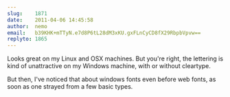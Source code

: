 ```yaml
---
slug:    1871
date:    2011-04-06 14:45:58
author:  nemo
email:   b39KHK+mTTyN.e7d8P6tL28dM3xKU.gxFLnCyCD8fX29RbpbVpvw==
replyto: 1865
---
```


Looks great on my Linux and OSX machines.  But you're right, the
lettering is kind of unattractive on my Windows machine, with or
without cleartype.

But then, I've noticed that about windows fonts even before web fonts,
as soon as one strayed from a few basic types.
